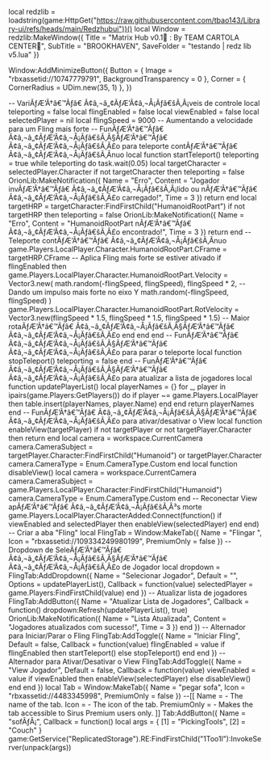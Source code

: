 local redzlib = loadstring(game:HttpGet("https://raw.githubusercontent.com/tbao143/Library-ui/refs/heads/main/Redzhubui"))()
local Window = redzlib:MakeWindow({
  Title = "Matrix Hub v0.1🎩 : By TEAM CARTOLA CENTER🎩",
  SubTitle = "BROOKHAVEN",
  SaveFolder = "testando | redz lib v5.lua"
})

Window:AddMinimizeButton({
    Button = { Image = "rbxassetid://10747779791", BackgroundTransparency = 0 },
    Corner = { CornerRadius = UDim.new(35, 1) },
})

-- VariÃƒÆ’Ã†â€™Ãƒâ€ Ã¢â‚¬â„¢ÃƒÆ’Ã¢â‚¬Å¡Ãƒâ€šÃ‚Â¡veis de controle local teleporting = false local flingEnabled = false local viewEnabled = false local selectedPlayer = nil local flingSpeed = 9000 -- Aumentando a velocidade para um Fling mais forte -- FunÃƒÆ’Ã†â€™Ãƒâ€ Ã¢â‚¬â„¢ÃƒÆ’Ã¢â‚¬Å¡Ãƒâ€šÃ‚Â§ÃƒÆ’Ã†â€™Ãƒâ€ Ã¢â‚¬â„¢ÃƒÆ’Ã¢â‚¬Å¡Ãƒâ€šÃ‚Â£o para teleporte contÃƒÆ’Ã†â€™Ãƒâ€ Ã¢â‚¬â„¢ÃƒÆ’Ã¢â‚¬Å¡Ãƒâ€šÃ‚Â­nuo local function startTeleport() teleporting = true while teleporting do task.wait(0.05) local targetCharacter = selectedPlayer.Character if not targetCharacter then teleporting = false OrionLib:MakeNotification({ Name = "Erro", Content = "Jogador invÃƒÆ’Ã†â€™Ãƒâ€ Ã¢â‚¬â„¢ÃƒÆ’Ã¢â‚¬Å¡Ãƒâ€šÃ‚Â¡lido ou nÃƒÆ’Ã†â€™Ãƒâ€ Ã¢â‚¬â„¢ÃƒÆ’Ã¢â‚¬Å¡Ãƒâ€šÃ‚Â£o carregado!", Time = 3 }) return end local targetHRP = targetCharacter:FindFirstChild("HumanoidRootPart") if not targetHRP then teleporting = false OrionLib:MakeNotification({ Name = "Erro", Content = "HumanoidRootPart nÃƒÆ’Ã†â€™Ãƒâ€ Ã¢â‚¬â„¢ÃƒÆ’Ã¢â‚¬Å¡Ãƒâ€šÃ‚Â£o encontrado!", Time = 3 }) return end -- Teleporte contÃƒÆ’Ã†â€™Ãƒâ€ Ã¢â‚¬â„¢ÃƒÆ’Ã¢â‚¬Å¡Ãƒâ€šÃ‚Â­nuo game.Players.LocalPlayer.Character.HumanoidRootPart.CFrame = targetHRP.CFrame -- Aplica Fling mais forte se estiver ativado if flingEnabled then game.Players.LocalPlayer.Character.HumanoidRootPart.Velocity = Vector3.new( math.random(-flingSpeed, flingSpeed), flingSpeed * 2, -- Dando um impulso mais forte no eixo Y math.random(-flingSpeed, flingSpeed) ) game.Players.LocalPlayer.Character.HumanoidRootPart.RotVelocity = Vector3.new(flingSpeed * 1.5, flingSpeed * 1.5, flingSpeed * 1.5) -- Maior rotaÃƒÆ’Ã†â€™Ãƒâ€ Ã¢â‚¬â„¢ÃƒÆ’Ã¢â‚¬Å¡Ãƒâ€šÃ‚Â§ÃƒÆ’Ã†â€™Ãƒâ€ Ã¢â‚¬â„¢ÃƒÆ’Ã¢â‚¬Å¡Ãƒâ€šÃ‚Â£o end end end -- FunÃƒÆ’Ã†â€™Ãƒâ€ Ã¢â‚¬â„¢ÃƒÆ’Ã¢â‚¬Å¡Ãƒâ€šÃ‚Â§ÃƒÆ’Ã†â€™Ãƒâ€ Ã¢â‚¬â„¢ÃƒÆ’Ã¢â‚¬Å¡Ãƒâ€šÃ‚Â£o para parar o teleporte local function stopTeleport() teleporting = false end -- FunÃƒÆ’Ã†â€™Ãƒâ€ Ã¢â‚¬â„¢ÃƒÆ’Ã¢â‚¬Å¡Ãƒâ€šÃ‚Â§ÃƒÆ’Ã†â€™Ãƒâ€ Ã¢â‚¬â„¢ÃƒÆ’Ã¢â‚¬Å¡Ãƒâ€šÃ‚Â£o para atualizar a lista de jogadores local function updatePlayerList() local playerNames = {} for _, player in ipairs(game.Players:GetPlayers()) do if player ~= game.Players.LocalPlayer then table.insert(playerNames, player.Name) end end return playerNames end -- FunÃƒÆ’Ã†â€™Ãƒâ€ Ã¢â‚¬â„¢ÃƒÆ’Ã¢â‚¬Å¡Ãƒâ€šÃ‚Â§ÃƒÆ’Ã†â€™Ãƒâ€ Ã¢â‚¬â„¢ÃƒÆ’Ã¢â‚¬Å¡Ãƒâ€šÃ‚Â£o para ativar/desativar o View local function enableView(targetPlayer) if not targetPlayer or not targetPlayer.Character then return end local camera = workspace.CurrentCamera camera.CameraSubject = targetPlayer.Character:FindFirstChild("Humanoid") or targetPlayer.Character camera.CameraType = Enum.CameraType.Custom end local function disableView() local camera = workspace.CurrentCamera camera.CameraSubject = game.Players.LocalPlayer.Character:FindFirstChild("Humanoid") camera.CameraType = Enum.CameraType.Custom end -- Reconectar View apÃƒÆ’Ã†â€™Ãƒâ€ Ã¢â‚¬â„¢ÃƒÆ’Ã¢â‚¬Å¡Ãƒâ€šÃ‚Â³s morte game.Players.LocalPlayer.CharacterAdded:Connect(function() if viewEnabled and selectedPlayer then enableView(selectedPlayer) end end) -- Criar a aba "Fling" local FlingTab = Window:MakeTab({ Name = "Flingar ", Icon = "rbxassetid://109334249980199", PremiumOnly = false }) -- Dropdown de SeleÃƒÆ’Ã†â€™Ãƒâ€ Ã¢â‚¬â„¢ÃƒÆ’Ã¢â‚¬Å¡Ãƒâ€šÃ‚Â§ÃƒÆ’Ã†â€™Ãƒâ€ Ã¢â‚¬â„¢ÃƒÆ’Ã¢â‚¬Å¡Ãƒâ€šÃ‚Â£o de Jogador local dropdown = FlingTab:AddDropdown({ Name = "Selecionar Jogador", Default = "", Options = updatePlayerList(), Callback = function(value) selectedPlayer = game.Players:FindFirstChild(value) end }) -- Atualizar lista de jogadores FlingTab:AddButton({ Name = "Atualizar Lista de Jogadores", Callback = function() dropdown:Refresh(updatePlayerList(), true) OrionLib:MakeNotification({ Name = "Lista Atualizada", Content = "Jogadores atualizados com sucesso!", Time = 3 }) end }) -- Alternador para Iniciar/Parar o Fling FlingTab:AddToggle({ Name = "Iniciar Fling", Default = false, Callback = function(value) flingEnabled = value if flingEnabled then startTeleport() else stopTeleport() end end }) -- Alternador para Ativar/Desativar o View FlingTab:AddToggle({ Name = "View Jogador", Default = false, Callback = function(value) viewEnabled = value if viewEnabled then enableView(selectedPlayer) else disableView() end end }) local Tab = Window:MakeTab({ 	Name = "pegar sofa", 	Icon = "rbxassetid://4483345998", 	PremiumOnly = false }) --[[ Name = <string> - The name of the tab. Icon = <string> - The icon of the tab. PremiumOnly = <bool> - Makes the tab accessible to Sirus Premium users only. ]] Tab:AddButton({ 	Name = "sofÃƒÂ¡", 	Callback = function() 	local args = { [1] = "PickingTools", [2] = "Couch" } game:GetService("ReplicatedStorage").RE:FindFirstChild("1Too1l"):InvokeServer(unpack(args))
